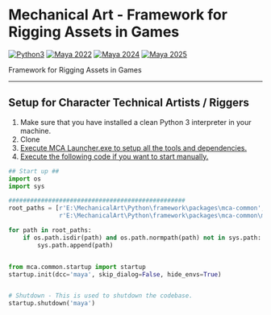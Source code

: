 # Mechanical Art - Framework for Rigging Assets in Games

[![Python3](https://img.shields.io/badge/Python-3.7-yellow?logo=python)](https://www.python.org/)
[![Maya 2022](https://img.shields.io/badge/Maya-2022-orange?logo=autodesk)](https://www.autodesk.com/)
[![Maya 2024](https://img.shields.io/badge/Maya-2024-orange?logo=autodesk)](https://www.autodesk.com/)
[![Maya 2025](https://img.shields.io/badge/Maya-2025-orange?logo=autodesk)](https://www.autodesk.com/)

Framework for Rigging Assets in Games

***

## Setup for Character Technical Artists / Riggers

1) Make sure that you have installed a clean Python 3 interpreter in your machine.
2) Clone <a href="https://github.com/ncomes/MechanicalArt" target="_blank">
3) Execute MCA Launcher.exe to setup all the tools and dependencies.
4) Execute the following code if you want to start manually.

```python
## Start up ##
import os
import sys

#################################################
root_paths = [r'E:\MechanicalArt\Python\framework\packages\mca-common',
			  r'E:\MechanicalArt\Python\framework\packages\mca-common\mca\common\startup\dependencies\py3']

for path in root_paths:
	if os.path.isdir(path) and os.path.normpath(path) not in sys.path:
		sys.path.append(path)


from mca.common.startup import startup
startup.init(dcc='maya', skip_dialog=False, hide_envs=True)


# Shutdown - This is used to shutdown the codebase.
startup.shutdown('maya')
```
